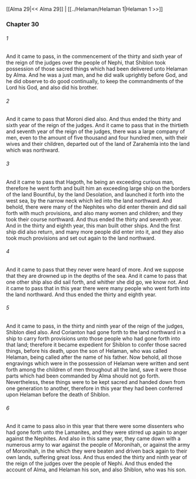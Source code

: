 [[Alma 29|<< Alma 29]]  |  [[../Helaman/Helaman 1|Helaman 1 >>]]

### Chapter 30
###### 1
And it came to pass, in the commencement of the thirty and sixth year of the reign of the judges over the people of Nephi, that Shiblon took possession of those sacred things which had been delivered unto Helaman by Alma. And he was a just man, and he did walk uprightly before God, and he did observe to do good continually, to keep the commandments of the Lord his God, and also did his brother.

###### 2
And it came to pass that Moroni died also. And thus ended the thirty and sixth year of the reign of the judges. And it came to pass that in the thirtieth and seventh year of the reign of the judges, there was a large company of men, even to the amount of five thousand and four hundred men, with their wives and their children, departed out of the land of Zarahemla into the land which was northward.

###### 3
And it came to pass that Hagoth, he being an exceeding curious man, therefore he went forth and built him an exceeding large ship on the borders of the land Bountiful, by the land Desolation, and launched it forth into the west sea, by the narrow neck which led into the land northward. And behold, there were many of the Nephites who did enter therein and did sail forth with much provisions, and also many women and children; and they took their course northward. And thus ended the thirty and seventh year. And in the thirty and eighth year, this man built other ships. And the first ship did also return, and many more people did enter into it, and they also took much provisions and set out again to the land northward.

###### 4
And it came to pass that they never were heard of more. And we suppose that they are drowned up in the depths of the sea. And it came to pass that one other ship also did sail forth, and whither she did go, we know not. And it came to pass that in this year there were many people who went forth into the land northward. And thus ended the thirty and eighth year.

###### 5
And it came to pass, in the thirty and ninth year of the reign of the judges, Shiblon died also. And Corianton had gone forth to the land northward in a ship to carry forth provisions unto those people who had gone forth into that land; therefore it became expedient for Shiblon to confer those sacred things, before his death, upon the son of Helaman, who was called Helaman, being called after the name of his father. Now behold, all those engravings which were in the possession of Helaman were written and sent forth among the children of men throughout all the land, save it were those parts which had been commanded by Alma should not go forth. Nevertheless, these things were to be kept sacred and handed down from one generation to another, therefore in this year they had been conferred upon Helaman before the death of Shiblon.

###### 6
And it came to pass also in this year that there were some dissenters who had gone forth unto the Lamanites, and they were stirred up again to anger against the Nephites. And also in this same year, they came down with a numerous army to war against the people of Moronihah, or against the army of Moronihah, in the which they were beaten and driven back again to their own lands, suffering great loss. And thus ended the thirty and ninth year of the reign of the judges over the people of Nephi. And thus ended the account of Alma, and Helaman his son, and also Shiblon, who was his son.